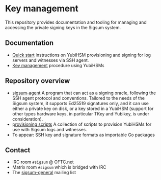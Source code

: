 # Key management

This repository provides documentation and tooling for managing and accessing
the private signing keys in the Sigsum system.

## Documentation

  - [Quick start](./docs/quick-start.md) instructions on YubiHSM provisioning
    and signing for log servers and witnesses via SSH agent.
  - [Key management](./docs/key-management.md) procedure using YubiHSMs

## Repository overview

  - [sigsum-agent](./cmd/sigsum-agent) A program that can act as a signing
    oracle, following the SSH agent protocol and conventions. Tailored to the
    needs of the Sigsum system, it supports Ed25519 signatures only, and it can
    use either a private key on disk, or a key stored in a YubiHSM (support for
    other types hardware keys, in particular TKey and Yubikey, is under
    consideration).
  - [provisioning scripts](./scripts) A collection of scripts to provision
    YubiHSMs for use with Sigsum logs and witnesses.
  - To appear: SSH key and signature formats as importable Go packages

## Contact

  - IRC room `#sigsum` @ OFTC.net
  - Matrix room `#sigsum` which is bridged with IRC
  - The [sigsum-general][] mailing list

[sigsum-general]: https://lists.sigsum.org/mailman3/postorius/lists/sigsum-general.lists.sigsum.org/

